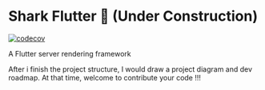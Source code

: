 # Shark Flutter 🦈 (Under Construction)

[![codecov](https://codecov.io/gh/lau1944/shark/branch/dev/graph/badge.svg?token=USH2YH4BK1)](https://codecov.io/gh/lau1944/shark)

A Flutter server rendering framework 


After i finish the project structure, I would draw a project diagram and dev roadmap. At that time, welcome to contribute your code !!!
